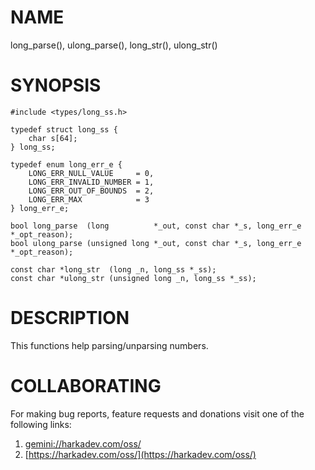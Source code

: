 # NAME

long_parse(), ulong_parse(), long_str(), ulong_str()

# SYNOPSIS

    #include <types/long_ss.h>
    
    typedef struct long_ss {
        char s[64];
    } long_ss;

    typedef enum long_err_e {
        LONG_ERR_NULL_VALUE     = 0,
        LONG_ERR_INVALID_NUMBER = 1,
        LONG_ERR_OUT_OF_BOUNDS  = 2,
        LONG_ERR_MAX            = 3
    } long_err_e;
    
    bool long_parse  (long          *_out, const char *_s, long_err_e *_opt_reason);
    bool ulong_parse (unsigned long *_out, const char *_s, long_err_e *_opt_reason);
    
    const char *long_str  (long _n, long_ss *_ss);
    const char *ulong_str (unsigned long _n, long_ss *_ss);

# DESCRIPTION

This functions help parsing/unparsing numbers.

# COLLABORATING

For making bug reports, feature requests and donations visit
one of the following links:

1. [gemini://harkadev.com/oss/](gemini://harkadev.com/oss/)
2. [https://harkadev.com/oss/](https://harkadev.com/oss/)
